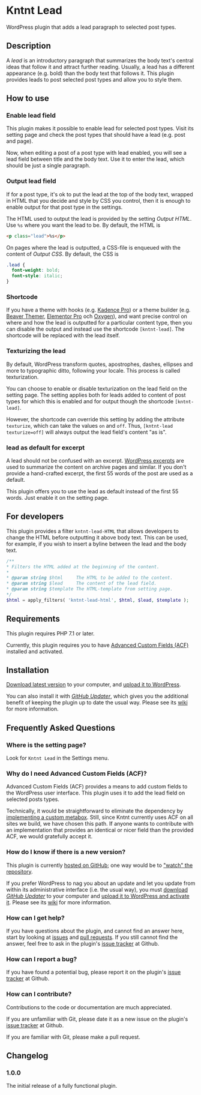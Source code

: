 # Kntnt Lead

WordPress plugin that adds a lead paragraph to selected post types.

## Description

A *lead* is an introductory paragraph that summarizes the body text's central ideas that follow it and attract further reading. Usually, a lead has a different appearance (e.g. bold) than the body text that follows it. This plugin provides leads to post selected post types and allow you to style them.

## How to use

### Enable lead field

This plugin makes it possible to enable lead for selected post types. Visit its setting page and check the post types that should have a lead (e.g. post and page).

Now, when editing a post of a post type with lead enabled, you will see a lead field between title and the body text. Use it to enter the lead, which should be just a single paragraph.

### Output lead field

If for a post type, it's ok to put the lead at the top of the body text, wrapped in HTML that you decide and style by CSS you control, then it is enough to enable output for that post type in the settings.

The HTML used to output the lead is provided by the setting *Output HTML*. Use `%s` where you want the lead to be. By default, the HTML is

```HTML
<p class="lead">%s</p>
```

On pages where the lead is outputted, a CSS-file is enqueued with the content of *Output CSS*. By default, the CSS is

```CSS
.lead {
  font-weight: bold;
  font-style: italic;
}
```

### Shortcode

If you have a theme with hooks (e.g. [Kadence Pro](https://kadence-theme.com/)) or a theme builder (e.g. [Beaver Themer](https://www.wpbeaverbuilder.com/beaver-themer/), [Elementor Pro](https://elementor.com/features/theme-builder/) och [Oxygen](https://oxygenbuilder.com/)), and want precise control on where and how the lead is outputted for a particular content type, then you can disable the output and instead use the shortcode `[kntnt-lead]`. The shortcode will be replaced with the lead itself.

### Texturizing the lead

By default, WordPress transform quotes, apostrophes, dashes, ellipses and more to typographic ditto, following your locale. This process is called texturization.

You can choose to enable or disable texturization on the lead field on the setting page. The setting applies both for leads added to content of post types for which this is enabled and for output though the shortcode `[kntnt-lead]`.

However, the shortcode can override this setting by adding the attribute `texturize`, which can take the values `on` and `off`. Thus, `[kntnt-lead texturize=off]` will always output the lead field's content "as is".

### lead as default for excerpt

A lead should not be confused with an excerpt. [WordPress excerpts](https://wordpress.org/support/article/excerpt/) are used to summarize the content on archive pages and similar. If you don't provide a hand-crafted excerpt, the first 55 words of the post are used as a default.

This plugin offers you to use the lead as default instead of the first 55 words. Just enable it on the setting page.

## For developers

This plugin provides a filter `kntnt-lead-HTML` that allows developers to change the HTML before outputting it above body text. This can be used, for example, if you wish to insert a byline between the lead and the body text.

```PHP
/**
* Filters the HTML added at the beginning of the content.
*
* @param string $html     The HTML to be added to the content.
* @param string $lead     The content of the lead field.
* @param string $template The HTML-template from setting page.
*/
$html = apply_filters( 'kntnt-lead-html', $html, $lead, $template );
```

## Requirements

This plugin requires PHP 7.1 or later.

Currently, this plugin requires you to have [Advanced Custom Fields (ACF)](https://wordpress.org/plugins/advanced-custom-fields/) installed and activated.

## Installation

[Download latest version](https://github.com/Kntnt/kntnt-lead/releases/latest) to your computer, and [upload it to WordPress](https://wordpress.org/support/article/managing-plugins/#manual-upload-via-wordpress-admin).

You can also install it with [*GitHub Updater*](https://github.com/afragen/github-updater), which gives you the additional benefit of keeping the plugin up to date the usual way. Please see its [wiki](https://github.com/afragen/github-updater/wiki) for more information.

## Frequently Asked Questions

### Where is the setting page?

Look for `Kntnt Lead` in the Settings menu.

### Why do I need Advanced Custom Fields (ACF)?

Advanced Custom Fields (ACF) provides a means to add custom fields to the WordPress user interface. This plugin uses it to add the lead field on selected posts types.

Technically, it would be straightforward to eliminate the dependency by [implementing a custom metabox](https://developer.wordpress.org/plugins/metadata/custom-meta-boxes/). Still, since Kntnt currently uses ACF on all sites we build, we have chosen this path. If anyone wants to contribute with an implementation that provides an identical or nicer field than the provided ACF, we would gratefully accept it.

### How do I know if there is a new version?

This plugin is currently [hosted on GitHub](https://github.com/kntnt/kntnt-lead); one way would be to ["watch" the repository](https://docs.github.com/en/github/managing-subscriptions-and-notifications-on-github/about-notifications#notifications-and-subscriptions).

If you prefer WordPress to nag you about an update and let you update from within its administrative interface (i.e. the usual way), you must [download *GitHub Updater*](https://github.com/afragen/github-updater/releases/latest) to your computer and [upload it to WordPress and activate it](https://github.com/afragen/github-updater/wiki/Installation#upload). Please see its [wiki](https://github.com/afragen/github-updater/wiki) for more information. 

### How can I get help?

If you have questions about the plugin, and cannot find an answer here, start by looking at [issues](https://github.com/kntnt/kntnt-lead/issues) and [pull requests](https://github.com/kntnt/kntnt-lead/pulls). If you still cannot find the answer, feel free to ask in the plugin's [issue tracker](https://github.com/kntnt/kntnt-lead/issues) at Github.

### How can I report a bug?

If you have found a potential bug, please report it on the plugin's [issue tracker](https://github.com/kntnt/kntnt-lead/issues) at Github.

### How can I contribute?

Contributions to the code or documentation are much appreciated.

If you are unfamiliar with Git, please date it as a new issue on the plugin's [issue tracker](https://github.com/kntnt/kntnt-lead/issues) at Github.

If you are familiar with Git, please make a pull request.

## Changelog

### 1.0.0

The initial release of a fully functional plugin.
